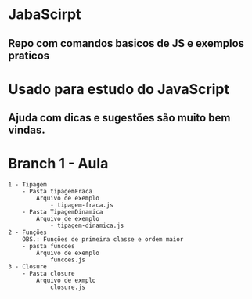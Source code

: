 # JabaScirpt
## Repo com comandos basicos de JS e exemplos praticos

# Usado para estudo do JavaScript
## Ajuda com dicas e sugestões são muito bem vindas.

# Branch 1 - Aula
    1 - Tipagem
        - Pasta tipagemFraca
            Arquivo de exemplo
                - tipagem-fraca.js
        - Pasta TipagemDinamica
            Arquivo de exemplo
                - tipagem-dinamica.js
    2 - Funções
        OBS.: Funções de primeira classe e ordem maior
        - pasta funcoes
            Arquivo de exemplo
                funcoes.js
    3 - Closure
        - Pasta closure  
            Arquivo de exmplo
                closure.js